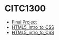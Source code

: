 # CITC1300
<ul>
<li><a href="index.html">Final Project</a></li>
<li><a href="HTML5_intro_to_CSS/index.html" target= "_blank">HTML5_intro_to_CSS</a></li>
<li><a href="HTML5_intro_to_CSS/index.html" target= "_blank">HTML5_intro_to_CSS</a></li>

</ul>
